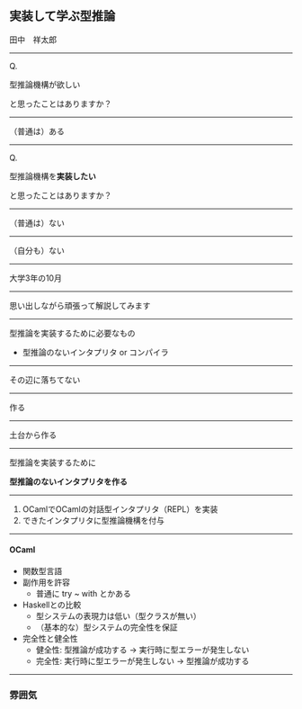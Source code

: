 ## 実装して学ぶ型推論

田中　祥太郎

---

Q.

型推論機構が欲しい

と思ったことはありますか？

---

（普通は）ある

---

Q.

型推論機構を**実装したい**

と思ったことはありますか？

---

（普通は）ない

---

（自分も）ない

---

大学3年の10月

---

思い出しながら頑張って解説してみます

---

型推論を実装するために必要なもの

* 型推論のないインタプリタ or コンパイラ

---

その辺に落ちてない

---

作る

---

土台から作る

---

型推論を実装するために

**型推論のないインタプリタを作る**

---

1. OCamlでOCamlの対話型インタプリタ（REPL）を実装
2. できたインタプリタに型推論機構を付与

---

#### OCaml

* 関数型言語
* 副作用を許容
  * 普通に try ~ with とかある
* Haskellとの比較
  * 型システムの表現力は低い（型クラスが無い）
  * （基本的な）型システムの完全性を保証
* 完全性と健全性
  * 健全性: 型推論が成功する → 実行時に型エラーが発生しない
  * 完全性: 実行時に型エラーが発生しない → 型推論が成功する

---

### 雰囲気




```
```
